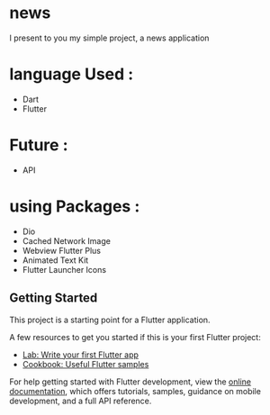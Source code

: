 # news

I present to you my simple project, a news application

# language Used :
- Dart
- Flutter
# Future :
- API
# using Packages :
- Dio
- Cached Network Image
- Webview Flutter Plus
- Animated Text Kit
- Flutter Launcher Icons

## Getting Started

This project is a starting point for a Flutter application.

A few resources to get you started if this is your first Flutter project:

- [Lab: Write your first Flutter app](https://docs.flutter.dev/get-started/codelab)
- [Cookbook: Useful Flutter samples](https://docs.flutter.dev/cookbook)

For help getting started with Flutter development, view the
[online documentation](https://docs.flutter.dev/), which offers tutorials,
samples, guidance on mobile development, and a full API reference.
